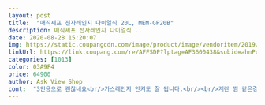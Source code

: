 ```yaml
---
layout: post 
title:  "매직셰프 전자레인지 다이얼식 20L, MEM-GP20B" 
description: 매직셰프 전자레인지 다이얼식 ..
date: 2020-08-28 15:20:07 
img: https://static.coupangcdn.com/image/product/image/vendoritem/2019/08/09/3411415015/8a94da50-32e8-470a-a33a-8af9bbdceba5.jpg 
linkUrl: https://link.coupang.com/re/AFFSDP?lptag=AF3600438&subid=ahnPublicAsk&pageKey=48572989&itemId=171714668&vendorItemId=3411415015&traceid=V0-113-20a20675abd233e2 
categories: [1013] 
color: 03A9F4 
price: 64900 
author: Ask View Shop 
cont:  "3인용으로 괜찮네요<br/>가스레인지 안켜도 잘 됩니다.<br/><br/>계란 찜 같은경우도 시간잘맟추면 맟나게<br/>그런데, 다이얼 돌릴때 본체가 좀 가벼워서 움직이는듯요<br/>다시 전레를 구매 했습니다,<br/>다이얼 식이라 그닥 친숙 하지않고 먼가 불편하다는<br/>다자인은 심플하고 이뻐여<br/>데우기나 해동면에서는 아주 잘 작동되고 있습니다.<br/><br/>디자인 면에서는 검정이라 어디든지 무난하게<br/>블랙이라 그러가 화이트보단 좀 작아보이네여?<br/>사용중이던 전자레인지가 고장나서<br/>생각이 쓸때마다 들긴 합니다.<br/><br/>에어프라이와 다시전레 고민하다가<br/>이건 개인 차이니 감안 하시기 바랍니다.<br/><br/>일단 레인지 사용은 자주 사용하기는 하는데<br/>일단 흰색에서 블랙으로 바뀌니 낮설어서 자꾸 돌아보게 되네여,ㅋㅋ<br/>잘 어울립니다.<br/><br/>전에 사용하던 전자레인지가 고장이라서 바꿨는데<br/>전에 엘지꺼 버튼식 쓰다가 버튼이 고장나서 다이얼식으로 바꿨어여!<br/>제품마감처리들이 약간 허접스럽게 된부분들이<br/>퇴근하니ᆢ도착했네요ㅎ<br/>하지만 사용하기엔 괜찮아요^^<br/>한두군데 눈에 보이는데 그게 흠이네요<br/>" 
---
```

